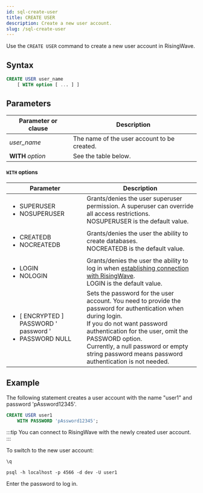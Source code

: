 ```yaml
---
id: sql-create-user
title: CREATE USER
description: Create a new user account.
slug: /sql-create-user
---
```


Use the `CREATE USER` command to create a new user account in RisingWave.

## Syntax

```sql
CREATE USER user_name 
    [ WITH option [ ... ] ]
```
<!-- 'WITH' will be optional in v0.1.12. (Now 'WITH' is required if you want to specify options.) Track: https://github.com/risingwavelabs/risingwave/pull/4414 -->

## Parameters
| Parameter or clause | Description           |
| ------------------- | --------------------- |
| *user_name* | The name of the user account to be created. |
| **WITH** *option* | See the table below. |

#### `WITH` options
| Parameter | Description           |
| --------- | --------------------- |
| <ul><li>SUPERUSER</li><li>NOSUPERUSER</li></ul> | Grants/denies the user superuser permission. A superuser can override all access restrictions. <br/> NOSUPERUSER is the default value. |
| <ul><li>CREATEDB</li><li>NOCREATEDB</li></ul> | Grants/denies the user the ability to create databases. <br/> NOCREATEDB is the default value. |
| <ul><li>LOGIN</li><li>NOLOGIN</li></ul> | Grants/denies the user the ability to log in when [establishing connection with RisingWave](../deploy-risingwave.md/#step-2-connect-to-risingwave). <br/> LOGIN is the default value. |
| <ul><li>[ ENCRYPTED ] PASSWORD ' password '</li><li>PASSWORD NULL</li></ul> | Sets the password for the user account. You need to provide the password for authentication when during login. <br/> If you do not want password authentication for the user, omit the PASSWORD option. <br/> Currently, a null password or empty string password means password authentication is not needed. | <!-- Behavior for a null/empty password might change in the future. Track: https://github.com/risingwavelabs/risingwave/issues/4428 -->
<!-- New options will be added in the future. Track: https://github.com/risingwavelabs/risingwave/issues/4440 -->


## Example

The following statement creates a user account with the name "user1" and password 'pAssword12345'.

```sql
CREATE USER user1 
    WITH PASSWORD 'pAssword12345';
```

:::tip
You can connect to RisingWave with the newly created user account.
:::


To switch to the new user account:

```sql title="Quit current connection."
\q
```
```shell title="Connect and log in with the new account."
psql -h localhost -p 4566 -d dev -U user1
```
Enter the password to log in.
